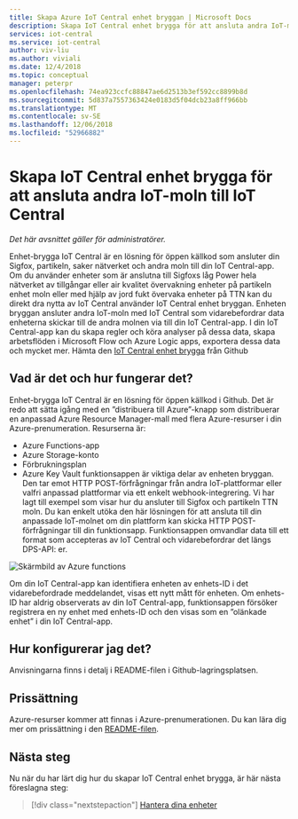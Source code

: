 ```yaml
---
title: Skapa Azure IoT Central enhet bryggan | Microsoft Docs
description: Skapa IoT Central enhet brygga för att ansluta andra IoT-moln (Sigfox, partikeln, The saker nätverk osv.) till din IoT Central-app.
services: iot-central
ms.service: iot-central
author: viv-liu
ms.author: viviali
ms.date: 12/4/2018
ms.topic: conceptual
manager: peterpr
ms.openlocfilehash: 74ea923ccfc88847ae6d2513b3ef592cc8899b8d
ms.sourcegitcommit: 5d837a7557363424e0183d5f04dcb23a8ff966bb
ms.translationtype: MT
ms.contentlocale: sv-SE
ms.lasthandoff: 12/06/2018
ms.locfileid: "52966882"
---
```

# <a name="build-the-iot-central-device-bridge-to-connect-other-iot-clouds-to-iot-central"></a>Skapa IoT Central enhet brygga för att ansluta andra IoT-moln till IoT Central

*Det här avsnittet gäller för administratörer.*

Enhet-brygga IoT Central är en lösning för öppen källkod som ansluter din Sigfox, partikeln, saker nätverket och andra moln till din IoT Central-app. Om du använder enheter som är anslutna till Sigfoxs låg Power hela nätverket av tillgångar eller air kvalitet övervakning enheter på partikeln enhet moln eller med hjälp av jord fukt övervaka enheter på TTN kan du direkt dra nytta av IoT Central använder IoT Central enhet bryggan. Enheten bryggan ansluter andra IoT-moln med IoT Central som vidarebefordrar data enheterna skickar till de andra molnen via till din IoT Central-app. I din IoT Central-app kan du skapa regler och köra analyser på dessa data, skapa arbetsflöden i Microsoft Flow och Azure Logic apps, exportera dessa data och mycket mer. Hämta den [IoT Central enhet brygga](https://aka.ms/iotcentralgithubdevicebridge) från Github

## <a name="what-is-it-and-how-does-it-work"></a>Vad är det och hur fungerar det?
Enhet-brygga IoT Central är en lösning för öppen källkod i Github. Det är redo att sätta igång med en ”distribuera till Azure”-knapp som distribuerar en anpassad Azure Resource Manager-mall med flera Azure-resurser i din Azure-prenumeration. Resurserna är:
-   Azure Functions-app
-   Azure Storage-konto
-   Förbrukningsplan
-   Azure Key Vault funktionsappen är viktiga delar av enheten bryggan. Den tar emot HTTP POST-förfrågningar från andra IoT-plattformar eller valfri anpassad plattformar via ett enkelt webhook-integrering. Vi har lagt till exempel som visar hur du ansluter till Sigfox och partikeln TTN moln. Du kan enkelt utöka den här lösningen för att ansluta till din anpassade IoT-molnet om din plattform kan skicka HTTP POST-förfrågningar till din funktionsapp.
Funktionsappen omvandlar data till ett format som accepteras av IoT Central och vidarebefordrar det längs DPS-API: er.

![Skärmbild av Azure functions](media/howto-build-iotc-device-bridge/azfunctions.png)

Om din IoT Central-app kan identifiera enheten av enhets-ID i det vidarebefordrade meddelandet, visas ett nytt mått för enheten. Om enhets-ID har aldrig observerats av din IoT Central-app, funktionsappen försöker registrera en ny enhet med enhets-ID och den visas som en ”olänkade enhet” i din IoT Central-app. 

## <a name="how-do-i-set-it-up"></a>Hur konfigurerar jag det?
Anvisningarna finns i detalj i README-filen i Github-lagringsplatsen. 

## <a name="pricing"></a>Prissättning
Azure-resurser kommer att finnas i Azure-prenumerationen. Du kan lära dig mer om prissättning i den [README-filen](https://aka.ms/iotcentralgithubdevicebridge).

## <a name="next-steps"></a>Nästa steg
Nu när du har lärt dig hur du skapar IoT Central enhet brygga, är här nästa föreslagna steg:

> [!div class="nextstepaction"]
> [Hantera dina enheter](howto-manage-devices.md)